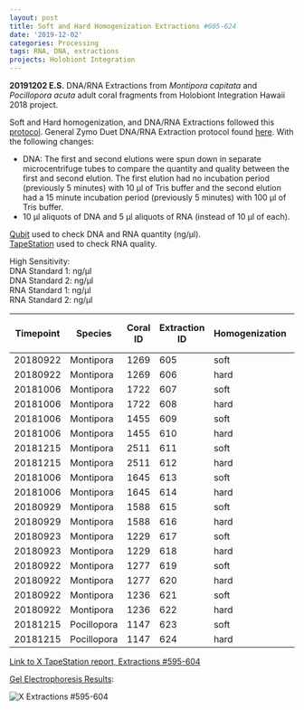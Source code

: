 ```yaml
---
layout: post
title: Soft and Hard Homogenization Extractions #605-624
date: '2019-12-02'
categories: Processing
tags: RNA, DNA, extractions
projects: Holobiont Integration
---
```


**20191202 E.S.**
DNA/RNA Extractions from *Montipora capitata* and *Pocillopora acuta* adult coral fragments from Holobiont Integration Hawaii 2018 project.  

Soft and Hard homogenization, and DNA/RNA Extractions followed this [protocol](https://github.com/emmastrand/EmmaStrand_Notebook/blob/master/_posts/2019-06-05-Soft-and-Hard-Homogenization-Protocol.md). General Zymo Duet DNA/RNA Extraction protocol found [here](https://github.com/emmastrand/EmmaStrand_Notebook/blob/master/_posts/2019-05-31-Zymo-Duet-RNA-DNA-Extraction-Protocol.md). With the following changes:  
- DNA: The first and second elutions were spun down in separate microcentrifuge tubes to compare the quantity and quality between the first and second elution. The first elution had no incubation period (previously 5 minutes) with 10 μl of Tris buffer and the second elution had a 15 minute incubation period (previously 5 minutes) with 100 μl of Tris buffer.  
- 10 μl aliquots of DNA and 5 μl aliquots of RNA (instead of 10 μl of each).  


[Qubit](https://github.com/emmastrand/EmmaStrand_Notebook/blob/master/_posts/2019-05-31-Qubit-Protocol.md) used to check DNA and RNA quantity (ng/μl).  
[TapeStation](https://github.com/emmastrand/EmmaStrand_Notebook/blob/master/_posts/2019-05-31-TapeStation-Protocol.md) used to check RNA quality.

High Sensitivity:  
DNA Standard 1:   ng/μl  
DNA Standard 2:   ng/μl  
RNA Standard 1:   ng/μl  
RNA Standard 2:   ng/μl

| Timepoint | Species     | Coral ID | Extraction ID | Homogenization | DNA Reading 1 | DNA Reading 2 | Average DNA ng/μl | RNA Reading 1 | RNA Reading 2 | Average RNA ng/μl | RIN |
|-----------|-------------|----------|---------------|----------------|---------------|---------------|-------------------|---------------|---------------|-------------------|-----|
| 20180922  | Montipora   | 1269     | 605           | soft           |               |               | 0                 |               |               | 0                 |     |
| 20180922  | Montipora   | 1269     | 606           | hard           |               |               | 0                 |               |               | 0                 | NA  |
| 20181006  | Montipora   | 1722     | 607           | soft           |               |               | 0                 |               |               | 0                 |     |
| 20181006  | Montipora   | 1722     | 608           | hard           |               |               | 0                 |               |               | 0                 | NA  |
| 20181006  | Montipora   | 1455     | 609           | soft           |               |               | 0                 |               |               | 0                 |     |
| 20181006  | Montipora   | 1455     | 610           | hard           |               |               | 0                 |               |               | 0                 | NA  |
| 20181215  | Montipora   | 2511     | 611           | soft           |               |               | 0                 |               |               | 0                 |     |
| 20181215  | Montipora   | 2511     | 612           | hard           |               |               | 0                 |               |               | 0                 | NA  |
| 20181006  | Montipora   | 1645     | 613           | soft           |               |               | 0                 |               |               | 0                 |     |
| 20181006  | Montipora   | 1645     | 614           | hard           |               |               | 0                 |               |               | 0                 | NA  |
| 20180929  | Montipora   | 1588     | 615           | soft           |               |               | 0                 |               |               | 0                 |     |
| 20180929  | Montipora   | 1588     | 616           | hard           |               |               | 0                 |               |               | 0                 | NA  |
| 20180923  | Montipora   | 1229     | 617           | soft           |               |               | 0                 |               |               | 0                 |     |
| 20180923  | Montipora   | 1229     | 618           | hard           |               |               | 0                 |               |               | 0                 | NA  |
| 20180922  | Montipora   | 1277     | 619           | soft           |               |               | 0                 |               |               | 0                 |     |
| 20180922  | Montipora   | 1277     | 620           | hard           |               |               | 0                 |               |               | 0                 | NA  |
| 20180922  | Montipora   | 1236     | 621           | soft           |               |               | 0                 |               |               | 0                 |     |
| 20180922  | Montipora   | 1236     | 622           | hard           |               |               | 0                 |               |               | 0                 | NA  |
| 20181215  | Pocillopora | 1147     | 623           | soft           |               |               | 0                 |               |               | 0                 |     |
| 20181215  | Pocillopora | 1147     | 624           | hard           |               |               | 0                 |               |               | 0                 | NA  |

[Link to X TapeStation report, Extractions #595-604]()

[Gel Electrophoresis Results](https://github.com/emmastrand/EmmaStrand_Notebook/blob/master/_posts/2019-07-16-Gel-Electrophoresis-Protocol.md):

![X Extractions #595-604]()
